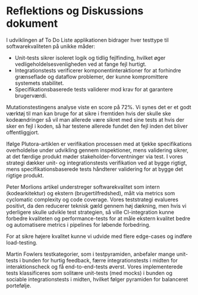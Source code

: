 # Reflektions og Diskussions dokument

I udviklingen af To Do Liste applikationen bidrager hver testtype til softwarekvaliteten på unikke måder:
- Unit-tests sikrer isoleret logik og tidlig fejlfinding, hvilket øger vedligeholdelsesvenligheden ved at fange fejl hurtigt.
- Integrationstests verificerer komponentinteraktioner for at forhindre grænseflade og dataflow problemer, der kunne kompromittere systemets stabilitet.
- Specifikationsbaserede tests validerer mod krav for at garantere brugerværdi.

Mutationstestingens analyse viste en score på 72%. Vi synes det er et godt værktøj til man kan bruge for at sikre i fremtiden hvis der skulle ske kodeændringer så vil man allerede være sikret med sine tests at hvis der sker en fejl i koden, så har testene allerede fundet den fejl inden det bliver offentliggjort.

Ifølge Plutora-artiklen er verifikation processen med at tjekke specifikations overholdelse under udvikling gennem inspektioner, mens validering sikrer, at det færdige produkt møder stakeholder-forventninger via test. I vores strategi dækker unit- og integrationstests verifikation ved at bygge rigtigt, mens specifikationsbaserede tests håndterer validering for at bygge det rigtige produkt.

Peter Morlions artikel understreger softwarekvalitet som intern (kodearkitektur) og ekstern (brugertilfredshed), målt via metrics som cyclomatic complexity og code coverage. Vores teststrategi evalueres positivt, da den reducerer teknisk gæld gennem høj dækning, men hvis vi yderligere skulle udvikle test strategien, så ville CI-integration kunne forbedre kvaliteten og performance-tests for at måle ekstern kvalitet bedre og automatisere metrics i pipelines for løbende forbedring.

For at sikre højere kvalitet kunne vi udvide med flere edge-cases og indføre load-testing.

Martin Fowlers testkategorier, som i testpyramiden, anbefaler mange unit-tests i bunden for hurtig feedback, færre integrationstests i midten for interaktionscheck og få end-to-end-tests øverst. Vores implementerede tests klassificeres som solitære unit-tests (med mocks) i bunden og sociable integrationstests i midten, hvilket følger pyramiden for balanceret portefølje.

